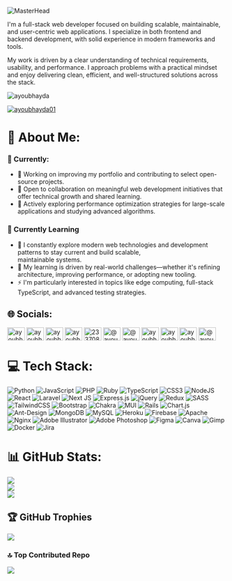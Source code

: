 ![MasterHead](https://6sn8pk7mrd.ufs.sh/f/1T4FQGtliscoBoPJWbwOErsbqG29INY3u8ZjFnAacw5CQkXL)

<p>I'm a full-stack web developer focused on building scalable, maintainable, and user-centric web applications. I specialize in both frontend and backend development, with solid experience in modern frameworks and tools.</p>

<p>My work is driven by a clear understanding of technical requirements, usability, and performance. I approach problems with a practical mindset and enjoy delivering clean, efficient, and well-structured solutions across the stack.</p>

<p align="left"> <img src="https://komarev.com/ghpvc/?username=ayoubhayda&label=Profile%20views&color=0e75b6&style=flat" alt="ayoubhayda" /> </p>

<p align="left"> <a href="https://twitter.com/ayoubhayda01" target="blank"><img src="https://img.shields.io/twitter/follow/ayoubhayda01?logo=twitter&style=for-the-badge" alt="ayoubhayda01" /></a> </p>

# 💫 About Me:

### 💼 Currently:
 - 🔭 Working on improving my portfolio and contributing to select open-source projects.<br>
 - 👯 Open to collaboration on meaningful web development initiatives that offer technical growth and shared learning.<br>
 - 🤝 Actively exploring performance optimization strategies for large-scale applications and studying advanced algorithms.

### 🌱 Currently Learning
 - 🌱 I constantly explore modern web technologies and development patterns to stay current and build scalable,<br>
 maintainable systems.<br>
 - 💬 My learning is driven by real-world challenges—whether it's refining architecture, improving performance,
 or adopting new tooling.<br>
 - ⚡ I'm particularly interested in topics like edge computing, full-stack TypeScript, and advanced testing strategies.

## 🌐 Socials:
<p align="left">
<a href="https://codepen.io/ayoubhayda" target="blank"><img align="center" src="https://raw.githubusercontent.com/rahuldkjain/github-profile-readme-generator/master/src/images/icons/Social/codepen.svg" alt="ayoubhayda" height="30" width="40" /></a>
<a href="https://dev.to/ayoubhayda" target="blank"><img align="center" src="https://raw.githubusercontent.com/rahuldkjain/github-profile-readme-generator/master/src/images/icons/Social/devto.svg" alt="ayoubhayda" height="30" width="40" /></a>
<a href="https://twitter.com/ayoubhayda01" target="blank"><img align="center" src="https://raw.githubusercontent.com/rahuldkjain/github-profile-readme-generator/master/src/images/icons/Social/twitter.svg" alt="ayoubhayda01" height="30" width="40" /></a>
<a href="https://linkedin.com/in/ayoubhayda" target="blank"><img align="center" src="https://raw.githubusercontent.com/rahuldkjain/github-profile-readme-generator/master/src/images/icons/Social/linked-in-alt.svg" alt="ayoubhayda" height="30" width="40" /></a>
<a href="https://stackoverflow.com/users/23370891/ayoub-hayda" target="blank"><img align="center" src="https://raw.githubusercontent.com/rahuldkjain/github-profile-readme-generator/master/src/images/icons/Social/stack-overflow.svg" alt="23370891/ayoub-hayda" height="30" width="40" /></a>
<a href="https://hashnode.com/@ayoubhayda" target="blank"><img align="center" src="https://raw.githubusercontent.com/rahuldkjain/github-profile-readme-generator/master/src/images/icons/Social/hashnode.svg" alt="@ayoubhayda" height="30" width="40" /></a>
<a href="https://medium.com/@ayoubhayda" target="blank"><img align="center" src="https://raw.githubusercontent.com/rahuldkjain/github-profile-readme-generator/master/src/images/icons/Social/medium.svg" alt="@ayoubhayda" height="30" width="40" /></a>
<a href="https://www.codechef.com/users/ayoubhayda" target="blank"><img align="center" src="https://cdn.jsdelivr.net/npm/simple-icons@3.1.0/icons/codechef.svg" alt="ayoubhayda" height="30" width="40" /></a>
<a href="https://www.hackerrank.com/ayoubhayda01" target="blank"><img align="center" src="https://raw.githubusercontent.com/rahuldkjain/github-profile-readme-generator/master/src/images/icons/Social/hackerrank.svg" alt="ayoubhayda01" height="30" width="40" /></a>
<a href="https://www.leetcode.com/ayoubhayda" target="blank"><img align="center" src="https://raw.githubusercontent.com/rahuldkjain/github-profile-readme-generator/master/src/images/icons/Social/leet-code.svg" alt="ayoubhayda" height="30" width="40" /></a>
<a href="https://www.hackerearth.com/@ayoub72" target="blank"><img align="center" src="https://raw.githubusercontent.com/rahuldkjain/github-profile-readme-generator/master/src/images/icons/Social/hackerearth.svg" alt="@ayoub72" height="30" width="40" /></a>
</p>

# 💻 Tech Stack:
![Python](https://img.shields.io/badge/python-3670A0?style=for-the-badge&logo=python&logoColor=ffdd54) ![JavaScript](https://img.shields.io/badge/javascript-%23323330.svg?style=for-the-badge&logo=javascript&logoColor=%23F7DF1E) ![PHP](https://img.shields.io/badge/php-%23777BB4.svg?style=for-the-badge&logo=php&logoColor=white) ![Ruby](https://img.shields.io/badge/ruby-%23CC342D.svg?style=for-the-badge&logo=ruby&logoColor=white) ![TypeScript](https://img.shields.io/badge/typescript-%23007ACC.svg?style=for-the-badge&logo=typescript&logoColor=white) ![CSS3](https://img.shields.io/badge/css3-%231572B6.svg?style=for-the-badge&logo=css3&logoColor=white) ![NodeJS](https://img.shields.io/badge/node.js-6DA55F?style=for-the-badge&logo=node.js&logoColor=white) ![React](https://img.shields.io/badge/react-%2320232a.svg?style=for-the-badge&logo=react&logoColor=%2361DAFB) ![Laravel](https://img.shields.io/badge/laravel-%23FF2D20.svg?style=for-the-badge&logo=laravel&logoColor=white) ![Next JS](https://img.shields.io/badge/Next-black?style=for-the-badge&logo=next.js&logoColor=white) ![Express.js](https://img.shields.io/badge/express.js-%23404d59.svg?style=for-the-badge&logo=express&logoColor=%2361DAFB) ![jQuery](https://img.shields.io/badge/jquery-%230769AD.svg?style=for-the-badge&logo=jquery&logoColor=white) ![Redux](https://img.shields.io/badge/redux-%23593d88.svg?style=for-the-badge&logo=redux&logoColor=white) ![SASS](https://img.shields.io/badge/SASS-hotpink.svg?style=for-the-badge&logo=SASS&logoColor=white) ![TailwindCSS](https://img.shields.io/badge/tailwindcss-%2338B2AC.svg?style=for-the-badge&logo=tailwind-css&logoColor=white) ![Bootstrap](https://img.shields.io/badge/bootstrap-%238511FA.svg?style=for-the-badge&logo=bootstrap&logoColor=white) ![Chakra](https://img.shields.io/badge/chakra-%234ED1C5.svg?style=for-the-badge&logo=chakraui&logoColor=white) ![MUI](https://img.shields.io/badge/MUI-%230081CB.svg?style=for-the-badge&logo=mui&logoColor=white) ![Rails](https://img.shields.io/badge/rails-%23CC0000.svg?style=for-the-badge&logo=ruby-on-rails&logoColor=white) ![Chart.js](https://img.shields.io/badge/chart.js-F5788D.svg?style=for-the-badge&logo=chart.js&logoColor=white) ![Ant-Design](https://img.shields.io/badge/-AntDesign-%230170FE?style=for-the-badge&logo=ant-design&logoColor=white) ![MongoDB](https://img.shields.io/badge/MongoDB-%234ea94b.svg?style=for-the-badge&logo=mongodb&logoColor=white) ![MySQL](https://img.shields.io/badge/mysql-%2300000f.svg?style=for-the-badge&logo=mysql&logoColor=white) ![Heroku](https://img.shields.io/badge/heroku-%23430098.svg?style=for-the-badge&logo=heroku&logoColor=white) ![Firebase](https://img.shields.io/badge/firebase-%23039BE5.svg?style=for-the-badge&logo=firebase) ![Apache](https://img.shields.io/badge/apache-%23D42029.svg?style=for-the-badge&logo=apache&logoColor=white) ![Nginx](https://img.shields.io/badge/nginx-%23009639.svg?style=for-the-badge&logo=nginx&logoColor=white) ![Adobe Illustrator](https://img.shields.io/badge/adobe%20illustrator-%23FF9A00.svg?style=for-the-badge&logo=adobe%20illustrator&logoColor=white) ![Adobe Photoshop](https://img.shields.io/badge/adobe%20photoshop-%2331A8FF.svg?style=for-the-badge&logo=adobe%20photoshop&logoColor=white) ![Figma](https://img.shields.io/badge/figma-%23F24E1E.svg?style=for-the-badge&logo=figma&logoColor=white) ![Canva](https://img.shields.io/badge/Canva-%2300C4CC.svg?style=for-the-badge&logo=Canva&logoColor=white) ![Gimp](https://img.shields.io/badge/Gimp-657D8B?style=for-the-badge&logo=gimp&logoColor=FFFFFF) ![Docker](https://img.shields.io/badge/docker-%230db7ed.svg?style=for-the-badge&logo=docker&logoColor=white) ![Jira](https://img.shields.io/badge/jira-%230A0FFF.svg?style=for-the-badge&logo=jira&logoColor=white)
# 📊 GitHub Stats:
![](https://github-readme-stats.vercel.app/api?username=ayoubhayda&theme=dark&hide_border=false&include_all_commits=true&count_private=true)<br/>
![](https://github-readme-streak-stats.herokuapp.com/?user=ayoubhayda&theme=dark&hide_border=false)<br/>
![](https://github-readme-stats.vercel.app/api/top-langs/?username=ayoubhayda&theme=dark&hide_border=false&include_all_commits=true&count_private=true&layout=compact)

## 🏆 GitHub Trophies
![](https://github-profile-trophy.vercel.app/?username=ayoubhayda&theme=radical&no-frame=false&no-bg=false&margin-w=4)

### 🔝 Top Contributed Repo
![](https://github-contributor-stats.vercel.app/api?username=ayoubhayda&limit=5&theme=dark&combine_all_yearly_contributions=true)


<!-- Proudly created with GPRM ( https://gprm.itsvg.in ) -->

